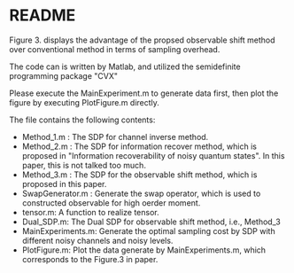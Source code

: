 # README 

Figure 3. displays the advantage of the propsed observable shift method over conventional method in terms of sampling overhead. 

The code can is written by Matlab, and utilized the semidefinite programming package "CVX"

Please execute the MainExperiment.m to generate data first, then plot the figure by executing PlotFigure.m directly.

The file contains the following contents:

- Method_1.m : The SDP for channel inverse method.
- Method_2.m : The SDP for information recover method, which is proposed in "Information recoverability of noisy quantum states". In this paper, this is not talked too much.
- Method_3.m : The SDP for the observable shift method, which is proposed in this paper.
- SwapGenerator.m : Generate the swap operator, which is used to constructed observable for high oerder moment.
- tensor.m: A function to realize tensor.
- Dual_SDP.m: The Dual SDP for observable shift method, i.e., Method_3
- MainExperiments.m: Generate the optimal sampling cost by SDP with different noisy channels and noisy levels.
- PlotFigure.m: Plot the data generate by MainExperiments.m, which corresponds to the Figure.3 in paper.